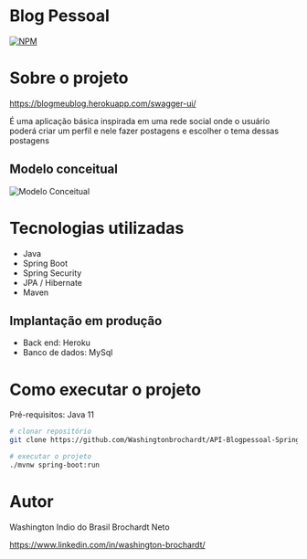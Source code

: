 # Blog Pessoal
[![NPM](https://img.shields.io/npm/l/react)](https://github.com/Washingtonbrochardt/API-Blogpessoal-Spring/blob/main/LICENSE) 

# Sobre o projeto

https://blogmeublog.herokuapp.com/swagger-ui/

É uma aplicação básica inspirada em uma rede social onde o usuário poderá criar um perfil e nele fazer postagens e escolher o tema dessas postagens

## Modelo conceitual
![Modelo Conceitual](https://i.imgur.com/c6DEHC5.png)

# Tecnologias utilizadas
- Java
- Spring Boot
- Spring Security
- JPA / Hibernate
- Maven
## Implantação em produção
- Back end: Heroku
- Banco de dados: MySql

# Como executar o projeto

Pré-requisitos: Java 11

```bash
# clonar repositório
git clone https://github.com/Washingtonbrochardt/API-Blogpessoal-Spring.git

# executar o projeto
./mvnw spring-boot:run
```

# Autor

Washington Indio do Brasil Brochardt Neto

https://www.linkedin.com/in/washington-brochardt/

